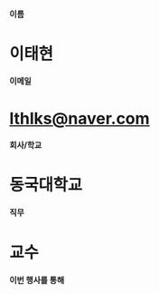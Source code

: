 #### 이름	
#	이태현
	
#### 이메일	
# 	lthlks@naver.com 
	
#### 회사/학교	
# 	동국대학교
	
#### 직무	
#	교수
	
#### 이번 행사를 통해 	
#	
